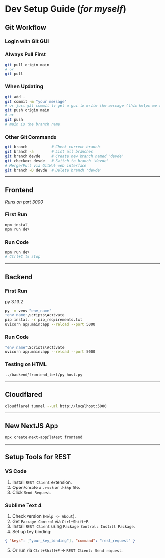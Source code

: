 # Dev Setup Guide (_for myself_)

## Git Workflow

### Login with Git GUI

### Always Pull First

```bash
git pull origin main
# or
git pull
```

### When Updating

```bash
git add .
git commit -m "your message"
# or just git commit to get a gui to write the message (this helps me remember what I did)
git push origin main
# or
git push
# main is the branch name
```

### Other Git Commands

```bash
git branch           # Check current branch
git branch -a        # List all branches
git branch devde     # Create new branch named 'devde'
git checkout devde   # Switch to branch 'devde'
# Merge/Pull via GitHub web interface
git branch -D devde  # Delete branch 'devde'
```

---

## Frontend

_Runs on port 3000_

### First Run

```bash
npm install
npm run dev
```

### Run Code

```bash
npm run dev
# Ctrl+C to stop
```

---

## Backend

### First Run

py 3.13.2

```bash
py -m venv "env_name"
"env_name"\Scripts\Activate
pip install -r pip_requirements.txt
uvicorn app.main:app --reload --port 5000
```

### Run Code

```bash
"env_name"\Scripts\Activate
uvicorn app.main:app --reload --port 5000
```

### Testing on HTML

```bash
../backend/frontend_test/py host.py
```

---

## Cloudflared

```bash
cloudflared tunnel --url http://localhost:5000
```

---

## New NextJS App

```bash
npx create-next-app@latest frontend
```

---

## Setup Tools for REST

### VS Code

1. Install `REST Client` extension.
2. Open/create a `.rest` or `.http` file.
3. Click `Send Request`.

### Sublime Text 4

1. Check version (`Help -> About`).
2. Get `Package Control` via `Ctrl+Shift+P`.
3. Install `REST Client` using `Package Control: Install Package`.
4. Set up key binding:

```json
{ "keys": ["your_key_binding"], "command": "rest_request" }
```

5. Or run via `Ctrl+Shift+P` → `REST Client: Send request`.
